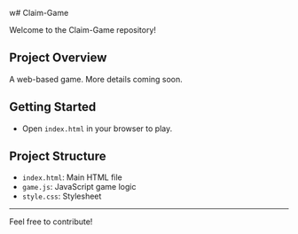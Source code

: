 w# Claim-Game

Welcome to the Claim-Game repository!

## Project Overview
A web-based game. More details coming soon.

## Getting Started
- Open `index.html` in your browser to play.

## Project Structure
- `index.html`: Main HTML file
- `game.js`: JavaScript game logic
- `style.css`: Stylesheet

---

Feel free to contribute!
